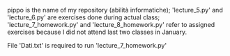 pippo is the name of my repository (abilità informatiche);
'lecture_5.py' and 'lecture_6.py' are exercises done during actual class;
'lecture_7_homework.py' and 'lecture_8_homework.py' refer to assigned exercises because I did not attend last two classes in January.

File 'Dati.txt' is required to run 'lecture_7_homework.py'
